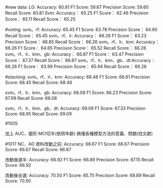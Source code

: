 #new data:
LG: Accuracy: 60.81
    F1 Score: 59.67
    Precision Score: 59.60
    Recall Score: 60.81
Svm: Accuracy： 65.25
     F1 Score： 62.46
     Precision Score： 65.11
     Recall Score： 65.25
     
#voting:
svm。rf: Accuracy:  65.45 F1 Score:  63.78 Precision Score： 64.90 Recall Score： 65.45
svm。rf、lr: Accuracy： 66.26 F1 Score： 63.23 Precision Score： 66.85 Recall Score： 66.26
svm。rf、lr、knn: Accuracy： 66.26 F1 Score： 64.65 Precision Score： 65.52 Recall Score： 66.26
svm。rf、lr、knn、gb: Accuracy： 66.87 F1 Score： 63.47 Precision Score： 67.37 Recall Score： 66.87
svm。rf、lr、knn、gb、dt:Accuracy： 66.26 F1 Score： 63.99 Precision Score： 65.94 Recall Score： 66.26


#stacking:
svm。rf、lr、knn:
    Accuracy: 68.48
    F1 Score: 66.61
    Precision Score: 68.45
    Recall Score: 68.48

svm。rf、lr、knn、gb:
    Accuracy: 68.08
    F1 Score: 66.23
    Precision Score: 67.99
    Recall Score: 68.08

svm。rf、lr、knn、gb、dt:
    Accuracy: 69.09
    F1 Score: 67.33
    Precision Score: 68.95
    Recall Score: 69.09

#1005


加上 AUC、圖形 
MCI切半(依照年齡) 
搞懂各種模型方法的意義、問題(找文獻)

#1017
NC、AD
資料改動之前:
Accuracy: 66.67
F1 Score: 66.67
Precision Score: 66.67
Recall Score: 66.67

改動後選半:
Accuracy: 66.92
F1 Score: 66.89
Precision Score: 67.15
Recall Score: 66.92

改動後全選:
Accuracy: 70.50
F1 Score: 65.75
Precision Score: 69.89
Recall Score: 70.50



